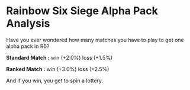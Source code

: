 # Rainbow Six Siege Alpha Pack Analysis

Have you ever wondered how many matches you have to play to get one alpha pack in R6?<br />

**Standard Match :**
win (+2.0%)
loss (+1.5%)<br />

**Ranked Match :**
win (+3.0%)
loss (+2.5%)<br />

And if you win, you get to spin a lottery.
